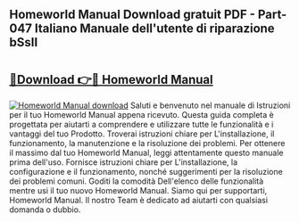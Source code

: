 ## Homeworld Manual Download gratuit PDF - Part-047 Italiano Manuale dell'utente di riparazione bSsII

# <h2><a href="http://dfgrd19.blite.top/?on=Homeworld+Manual">🔗Download 👉🔴 Homeworld Manual</a></h2>

[![Homeworld Manual download](https://i.imgur.com/lujVjoI.png)](http://dfgrd19.blite.top/?on=Homeworld+Manual)
Saluti e benvenuto nel manuale di Istruzioni per il tuo Homeworld Manual appena ricevuto. Questa guida completa è progettata per aiutarti a comprendere e utilizzare tutte le funzionalità e i vantaggi del tuo Prodotto. Troverai istruzioni chiare per L'installazione, il funzionamento, la manutenzione e la risoluzione dei problemi. Per ottenere il massimo dal tuo Homeworld Manual, leggi attentamente questo manuale prima dell'uso. Fornisce istruzioni chiare per L'installazione, la configurazione e il funzionamento, nonché suggerimenti per la risoluzione dei problemi comuni. Goditi la comodità Dell'elenco delle funzionalità mentre usi il tuo nuovo Homeworld Manual. Siamo qui per supportarti, Homeworld Manual. Il nostro Team è dedicato ad aiutarti con qualsiasi domanda o dubbio.
